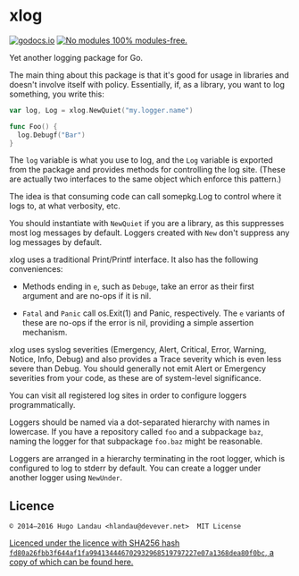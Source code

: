 # xlog

[![godocs.io](https://godocs.io/github.com/hlandau/xlog?status.svg)](https://godocs.io/github.com/hlandau/xlog) [![No modules](https://www.devever.net/~hl/f/no-modules2.svg) 100% modules-free.](https://www.devever.net/~hl/gomod)

Yet another logging package for Go.

The main thing about this package is that it's good for usage in libraries and
doesn't involve itself with policy. Essentially, if, as a library, you want to
log something, you write this:

```go
var log, Log = xlog.NewQuiet("my.logger.name")

func Foo() {
  log.Debugf("Bar")
}
```

The `log` variable is what you use to log, and the `Log` variable is exported
from the package and provides methods for controlling the log site. (These are
actually two interfaces to the same object which enforce this pattern.)

The idea is that consuming code can call somepkg.Log to control where it logs
to, at what verbosity, etc.

You should instantiate with `NewQuiet` if you are a library, as this suppresses
most log messages by default. Loggers created with `New` don't suppress
any log messages by default.

xlog uses a traditional Print/Printf interface. It also has the following
conveniences:

  - Methods ending in `e`, such as `Debuge`, take an error as their first
    argument and are no-ops if it is nil.

  - `Fatal` and `Panic` call os.Exit(1) and Panic, respectively.
    The `e` variants of these are no-ops if the error is nil, providing
    a simple assertion mechanism.

xlog uses syslog severities (Emergency, Alert, Critical, Error, Warning,
Notice, Info, Debug) and also provides a Trace severity which is even less
severe than Debug. You should generally not emit Alert or Emergency severities
from your code, as these are of system-level significance.

You can visit all registered log sites in order to configure loggers
programmatically.

Loggers should be named via a dot-separated hierarchy with names in lowercase.
If you have a repository called `foo` and a subpackage `baz`, naming the logger
for that subpackage `foo.baz` might be reasonable.

Loggers are arranged in a hierarchy terminating in the root logger, which is
configured to log to stderr by default. You can create a logger under another
logger using `NewUnder`.

## Licence

    © 2014—2016 Hugo Landau <hlandau@devever.net>  MIT License

[Licenced under the licence with SHA256 hash
`fd80a26fbb3f644af1fa994134446702932968519797227e07a1368dea80f0bc`, a copy of
which can be found
here.](https://raw.githubusercontent.com/hlandau/acme/master/_doc/COPYING.MIT)
